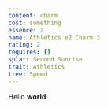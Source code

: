 ```yaml
---
content: charm
cost: something
essence: 2
name: Athletics e2 Charm 3
rating: 2
requires: []
splat: Second Sunrise
trait: Athletics
tree: Speed
---
```


Hello **world**!
